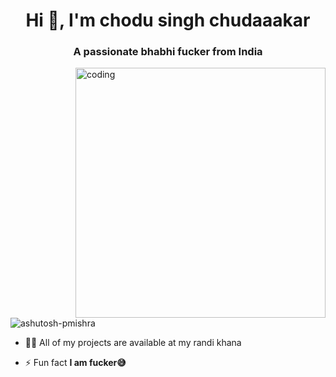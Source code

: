 <h1 align="center">Hi 👋, I'm chodu singh chudaaakar </h1>
<h3 align="center">A passionate bhabhi fucker from India</h3>

<img align="right" alt="coding" width="400" src="https://user-images.githubusercontent.com/55389276/140866485-8fb1c876-9a8f-4d6a-98dc-08c4981eaf70.gif">

<p align="left"> <img src="https://komarev.com/ghpvc/?username=ashutosh-pmishra&label=Profile%20views&color=0e75b6&style=flat" alt="ashutosh-pmishra" /> </p>

- 👨‍💻 All of my projects are available at my randi khana 

- ⚡ Fun fact **I am fucker😅**
